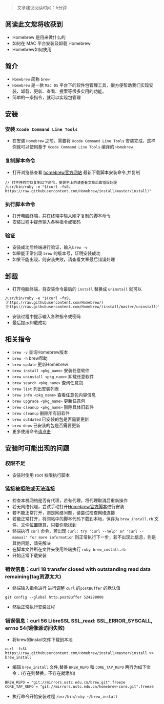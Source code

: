 > 文章建议阅读时间：5分钟

## 阅读此文您将收获到
* Homebrew 是用来做什么的
* 如何在 MAC 平台安装及卸载 Homebrew
* Homebrew如何使用

## 简介
* `Homebrew` 简称 `brew`
* `Homebrew` 是一款 `Mac OS` 平台下的软件包管理工具，很方便帮助我们实现安装、卸载、更新、查看、搜索等很多实用的功能。
* 简单的一条指令，就可以实现包管理

## 安装
### 安装  `Xcode Command Line Tools` 
* 在安装 `Homebrew` 之前，需要将 `Xcode Command Line Tools` 安装完成，这样你就可以使用基于 `Xcode Command Line Tools` 编译的 `Homebrew`

### 复制脚本命令
* 打开浏览器查看 [homebrew官方网站](https://brew.sh/) 最新下载脚本安装命令,并复制
	
```
// 打不开的可以复制以下命令，安装不上的请查看文章后面错误处理
/usr/bin/ruby -e "$(curl -fsSL https://raw.githubusercontent.com/Homebrew/install/master/install)"
```
### 执行脚本命令
* 打开电脑终端，并在终端中输入刚才复制的脚本命令
* 安装过程中提示输入各种指令或密码

### 验证
* 安装成功后终端进行验证，输入`brew -v`
* 如果能正常出现 `brew` 的版本号，证明安装成功
* 如果不能出现，则安装失败，请查看文章最后错误处理

## 卸载
* 打开电脑终端，将安装命令最后的 `install` 替换成 `uninstall` 就可以

```
/usr/bin/ruby -e "$(curl -fsSL [https://raw.githubusercontent.com/Homebrew/](https://raw.githubusercontent.com/Homebrew/)install/master/uninstall)"
```
* 安装过程中提示输入各种指令或密码
* 最后提示卸载成功

## 相关指令
* `brew -v` 查询Homebrew版本
* `brew -h`	brew帮助
* `brew update`	更新Homebrew
* `brew install <pkg_name>`	安装任意软件
* `brew uninstall <pkg_name>`	卸载任意软件
* `brew search <pkg_name>`	查询任意包
* `brew list`	列出安装列表
* `brew info <pkg_name>` 查看任意包内容信息
* `brew upgrade <pkg_name>` 更新任意包
* `brew cleanup <pkg_name>` 删除具体旧软件
* `brew cleanup` 删除所有旧软件
* `brew outdated` 已安装的包是否需要更新
* `brew deps`	已安装的包是否需要更新
* 更多使用命令[请点击]([https://docs.brew.sh/](https://docs.brew.sh/))

## 安装时可能出现的问题
### 权限不足
* 安装时使用 root 权限执行脚本

### 链接被拒绝或无法连接
* 检查本机网络是否有代理，若有代理，将代理取消后重新操作
* 若无网络代理，尝试手动打开[Homebrew官方脚本](https://raw.githubusercontent.com/Homebrew/install/master/install)进行安装
* 若不能正常打开，则是网络问题，请尝试检查网络连接
* 若能正常打开，将网站中的脚本代码下载到本地，保存为 `brew_install.rb` 文件，文件位置随意，只要你能找到
* 终端执行 `curl` 命令，若出现 `curl: try 'curl --help' or 'curl --manual' for more information` 则正常执行下一步，若不出现此信息，则是其他问题，请先解决
* 在脚本文件所在文件夹使用终端执行 `ruby brew_install.rb`
* 开始正常下载安装

### 错误信息：curl 18 transfer closed with outstanding read data remaining(tag资源太大)
* 终端输入指令进行  进行调整 `curl` 的`postBuffer` 的默认值

```
git config --global http.postBuffer 524288000
```
* 然后正常执行安装过程

### 错误信息：curl 56 LibreSSL SSL_read: SSL_ERROR_SYSCALL, errno 54(镜像源访问失败)
* 将brew的install文件下载到本地

```
curl -fsSL https://raw.githubusercontent.com/Homebrew/install/master/install >> brew_install
```
* 编辑 `brew_install` 文件,替换 `BREW_REPO` 和 `CORE_TAP_REPO` 两行为如下命令：(存在则替换，不存在就添加) 

```
BREW_REPO = "git://mirrors.ustc.edu.cn/brew.git".freeze
CORE_TAP_REPO = "git://mirrors.ustc.edu.cn/homebrew-core.git".freeze
```

* 执行命令开始安装过程 `/usr/bin/ruby ~/brew_install`